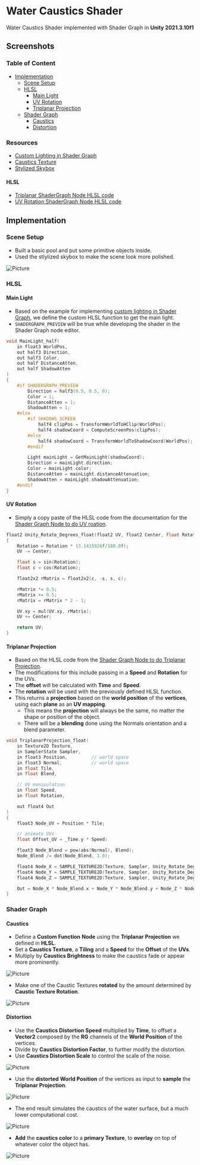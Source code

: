 # Water Caustics Shader

Water Caustics Shader implemented with Shader Graph in **Unity 2021.3.10f1**

## Screenshots

### Table of Content

- [Implementation](#implementation)
  - [Scene Setup](#scene-setup)
  - [HLSL](#hlsl)
    - [Main Light](#main-light)
    - [UV Rotation](#uv-rotation)
    - [Triplanar Projection](#triplanar-projection)
  - [Shader Graph](#shader-graph)
    - [Caustics](#caustics)
    - [Distortion](#distortion)

### Resources

- [Custom Lighting in Shader Graph](https://blog.unity.com/technology/custom-lighting-in-shader-graph-expanding-your-graphs-in-2019)
- [Caustics Texture](https://graphicdesign.stackexchange.com/questions/4725/how-can-i-create-a-large-size-water-caustics-texture-for-animation)
- [Stylized Skybox](https://assetstore.unity.com/packages/2d/textures-materials/sky/free-stylized-skybox-212257)

#### HLSL

- [Triplanar ShaderGraph Node HLSL code](https://docs.unity3d.com/Packages/com.unity.shadergraph@12.1/manual/Triplanar-Node.html)
- [UV Rotation ShaderGraph Node HLSL code](https://docs.unity3d.com/Packages/com.unity.shadergraph@12.1/manual/Rotate-Node.html)

## Implementation

### Scene Setup

- Built a basic pool and put some primitive objects inside.
- Used the stlylized skybox to make the scene look more polished.

![Picture](./docs/1.jpg)

### HLSL

#### Main Light

- Based on the example for implementing [custom lighting in Shader Graph](https://blog.unity.com/technology/custom-lighting-in-shader-graph-expanding-your-graphs-in-2019), we define the custom HLSL function to get the main light.
- `SHADERGRAPH_PREVIEW` will be true while developing the shader in the Shader Graph node editor.

```c
void MainLight_half(
    in float3 WorldPos,
    out half3 Direction,
    out half3 Color,
    out half DistanceAtten,
    out half ShadowAtten
)
{
    #if SHADERGRAPH_PREVIEW
        Direction = half3(0.5, 0.5, 0);
        Color = 1;
        DistanceAtten = 1;
        ShadowAtten = 1;
    #else
        #if SHADOWS_SCREEN
            half4 clipPos = TransformWorldToHClip(WorldPos);
            half4 shadowCoord = ComputeScreenPos(clipPos);
        #else
            half4 shadowCoord = TransformWorldToShadowCoord(WorldPos);
        #endif

        Light mainLight = GetMainLight(shadowCoord);
        Direction = mainLight.direction;
        Color = mainLight.color;
        DistanceAtten = mainLight.distanceAttenuation;
        ShadowAtten = mainLight.shadowAttenuation;
    #endif
}
```

#### UV Rotation

- Simply a copy paste of the HLSL code from the documentation for the [Shader Graph Node to do UV roation](https://docs.unity3d.com/Packages/com.unity.shadergraph@12.1/manual/Rotate-Node.html).

```c
float2 Unity_Rotate_Degrees_float(float2 UV, float2 Center, float Rotation)
{
    Rotation = Rotation * (3.1415926f/180.0f);
    UV -= Center;

    float s = sin(Rotation);
    float c = cos(Rotation);

    float2x2 rMatrix = float2x2(c, -s, s, c);

    rMatrix *= 0.5;
    rMatrix += 0.5;
    rMatrix = rMatrix * 2 - 1;

    UV.xy = mul(UV.xy, rMatrix);
    UV += Center;

    return UV;
}
```

#### Triplanar Projection

- Based on the HLSL code from the [Shader Graph Node to do Triplanar Projection](https://docs.unity3d.com/Packages/com.unity.shadergraph@12.1/manual/Triplanar-Node.html).
- The modifications for this include passing in a **Speed** and **Rotation** for the UVs.
- The **offset** will be calculated with **Time** and **Speed**.
- The **rotation** will be used with the previously defined HLSL function.
- This returns a **projection** based on the **world position** of the **vertices**, using each **plane** as an **UV mapping**.
  - This means the **projection** will always be the same, no matter the shape or position of the object.
  - There will be a **blending** done using the Normals orientation and a blend parameter.

```c
void TriplanarProjection_float(
    in Texture2D Texture,
    in SamplerState Sampler,
    in float3 Position,         // world space
    in float3 Normal,           // world space
    in float Tile,
    in float Blend,

    // UV manipulation
    in float Speed,
    in float Rotation,

    out float4 Out
)
{
    float3 Node_UV = Position * Tile;

    // animate UVs
    float Offset_UV = _Time.y * Speed;

    float3 Node_Blend = pow(abs(Normal), Blend);
    Node_Blend /= dot(Node_Blend, 1.0);

    float4 Node_X = SAMPLE_TEXTURE2D(Texture, Sampler, Unity_Rotate_Degrees_float(Node_UV.zy, 0, Rotation) + Offset_UV);
    float4 Node_Y = SAMPLE_TEXTURE2D(Texture, Sampler, Unity_Rotate_Degrees_float(Node_UV.xz, 0, Rotation) + Offset_UV);
    float4 Node_Z = SAMPLE_TEXTURE2D(Texture, Sampler, Unity_Rotate_Degrees_float(Node_UV.xy, 0, Rotation) + Offset_UV);

    Out = Node_X * Node_Blend.x + Node_Y * Node_Blend.y + Node_Z * Node_Blend.z;
}
```

### Shader Graph

#### Caustics

- Define a **Custom Function** **Node** using the **Triplanar Projection** we defined in **HLSL**.
- Set a **Caustics Texture**, a **Tiling** and a **Speed** for the **Offset** of the **UVs**.
- Multiply by **Caustics Brightness** to make the caustics fade or appear more prominently.

![Picture](docs/4.jpg)

- Make one of the Caustic Textures **rotated** by the amount determined by **Caustic Texture Rotation**.

![Picture](docs/5.jpg)

#### Distortion

- Use the **Caustics Distortion Speed** multiplied by **Time**, to offset a **Vector2** composed by the **RG** channels of the **World Position** of the vertices.
- Divide by **Caustics Distortion Factor**, to further modify the distortion.
- Use **Caustics Distortion Scale** to control the scale of the noise.

![Picture](docs/6.jpg)

- Use the **distorted** **World Position** of the vertices as input to **sample** the **Triplanar Projection**.

![Picture](docs/7.jpg)

- The end result simulates the caustics of the water surface, but a much lower computational cost.

![Picture](docs/2.jpg)

- **Add** the **caustics color** to a **primary Texture**, to **overlay** on top of whatever color the object has.

![Picture](docs/3.jpg)
